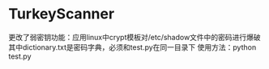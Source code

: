 # TurkeyScanner
更改了弱密钥功能：应用linux中crypt模板对/etc/shadow文件中的密码进行爆破
其中dictionary.txt是密码字典，必须和test.py在同一目录下
使用方法：python test.py
